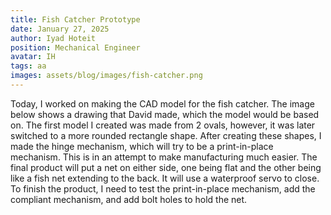 ```yaml
---
title: Fish Catcher Prototype
date: January 27, 2025
author: Iyad Hoteit
position: Mechanical Engineer
avatar: IH
tags: aa
images: assets/blog/images/fish-catcher.png
---
```


Today, I worked on making the CAD model for the fish catcher. The image below shows a drawing that David made, which the model would be based on. The first model I created was made from 2 ovals, however, it was later switched to a more rounded rectangle shape. After creating these shapes, I made the hinge mechanism, which will try to be a print-in-place mechanism. This is in an attempt to make manufacturing much easier. The final product will put a net on either side, one being flat and the other being like a fish net extending to the back. It will use a waterproof servo to close. To finish the product, I need to test the print-in-place mechanism, add the compliant mechanism, and add bolt holes to hold the net. 

